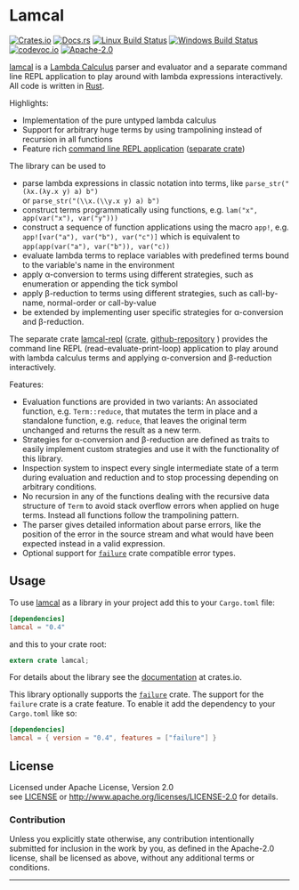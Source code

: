 
# Lamcal

[![Crates.io][crates_badge]][crate]
[![Docs.rs][docs_badge]][documentation]
[![Linux Build Status][travis_badge]][Travis CI]
[![Windows Build Status][appveyor_badge]][Appveyor CI]
[![codevoc.io][codecov_badge]][codecoverage]
[![Apache-2.0][license_badge]][Apache-2.0]

[crates_badge]: https://img.shields.io/crates/v/lamcal.svg
[docs_badge]: https://docs.rs/lamcal/badge.svg
[travis_badge]: https://travis-ci.org/haraldmaida/lamcal.svg?branch=master
[appveyor_badge]: https://ci.appveyor.com/api/projects/status/github/haraldmaida/lamcal?branch=master&svg=true
[codecov_badge]: https://codecov.io/gh/haraldmaida/lamcal/branch/master/graph/badge.svg
[license_badge]: https://img.shields.io/badge/license-Apache%2D%2D2%2E0-blue.svg

[crate]: https://crates.io/crates/lamcal
[documentation]: https://docs.rs/lamcal
[Travis CI]: https://travis-ci.org/haraldmaida/lamcal
[Appveyor CI]: https://ci.appveyor.com/project/innoave/lamcal
[codecoverage]: https://codecov.io/github/haraldmaida/lamcal?branch=master
[Apache-2.0]: https://www.apache.org/licenses/LICENSE-2.0
[license]: LICENSE
[lamcal]: https://github.com/haraldmaida/lamcal
[lamcal-repl]: https://github.com/haraldmaida/lamcal/tree/master/repl

[lamcal] is a [Lambda Calculus] parser and evaluator and a separate command line REPL application 
to play around with lambda expressions interactively. All code is written in [Rust].
 
Highlights:

* Implementation of the pure untyped lambda calculus
* Support for arbitrary huge terms by using trampolining instead of recursion in all functions
* Feature rich [command line REPL application]((https://github.com/haraldmaida/lamcal/tree/master/repl))
  ([separate crate](https://crates.io/crates/lamcal-repl))
 
The library can be used to
    
* parse lambda expressions in classic notation into terms, like `parse_str("(λx.(λy.x y) a) b")`
  <br /> or `parse_str("(\\x.(\\y.x y) a) b")`
* construct terms programmatically using functions, e.g. `lam("x", app(var("x"), var("y")))`
* construct a sequence of function applications using the macro `app!`, e.g.
  `app![var("a"), var("b"), var("c")]` which is equivalent to 
  `app(app(var("a"), var("b")), var("c))`
* evaluate lambda terms to replace variables with predefined terms bound to the variable's name in
  the environment  
* apply α-conversion to terms using different strategies, such as enumeration or appending the tick
  symbol
* apply β-reduction to terms using different strategies, such as call-by-name, normal-order or 
  call-by-value
* be extended by implementing user specific strategies for α-conversion and β-reduction.

The separate crate [lamcal-repl] 
([crate](https://crates.io/crates/lamcal-repl), 
 [github-repository](https://github.com/haraldmaida/lamcal/tree/master/repl)
)
provides the command line REPL (read-evaluate-print-loop) application to play around with lambda 
calculus terms and applying α-conversion and β-reduction interactively.

Features:

* Evaluation functions are provided in two variants: An associated function, e.g. `Term::reduce`,
  that mutates the term in place and a standalone function, e.g. `reduce`, that leaves the original
  term unchanged and returns the result as a new term.
* Strategies for α-conversion and β-reduction are defined as traits to easily implement custom
  strategies and use it with the functionality of this library.
* Inspection system to inspect every single intermediate state of a term during evaluation and 
  reduction and to stop processing depending on arbitrary conditions.
* No recursion in any of the functions dealing with the recursive data structure of `Term` to avoid
  stack overflow errors when applied on huge terms. Instead all functions follow the trampolining
  pattern.
* The parser gives detailed information about parse errors, like the position of the error in the 
  source stream and what would have been expected instead in a valid expression.
* Optional support for [`failure`] crate compatible error types.  

## Usage

To use [lamcal] as a library in your project add this to your `Cargo.toml` file:

```toml
[dependencies]
lamcal = "0.4"
```

and this to your crate root:

```rust
extern crate lamcal;
```

For details about the library see the [documentation] at crates.io.

This library optionally supports the [`failure`] crate. The support for the `failure` crate is a crate
feature. To enable it add the dependency to your `Cargo.toml` like so:

```toml
[dependencies]
lamcal = { version = "0.4", features = ["failure"] }
```

## License

Licensed under Apache License, Version 2.0<br/>
see [LICENSE] or http://www.apache.org/licenses/LICENSE-2.0 for details.

### Contribution

Unless you explicitly state otherwise, any contribution intentionally submitted
for inclusion in the work by you, as defined in the Apache-2.0 license, shall be
licensed as above, without any additional terms or conditions.

--------------------------------------------------------------------------------
[`failure`]: https://crates.io/crates/failure
[de bruijn index]: https://en.wikipedia.org/wiki/De_Bruijn_index
[krivine machine]: https://en.wikipedia.org/wiki/Krivine_machine
[lambda calculus]: https://en.wikipedia.org/wiki/Lambda_calculus
[lcss]: https://www.youtube.com/watch?v=GYCYq0lEFhE
[rust]: https://www.rust-lang.org
[SECD machine]: https://en.wikipedia.org/wiki/SECD_machine

